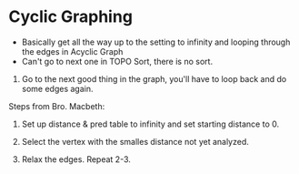 # Cyclic Graphing
- Basically get all the way up to the setting to infinity and looping through the edges in Acyclic Graph
- Can't go to next one in TOPO Sort, there is no sort. 

1. Go to the next good thing in the graph, you'll have to loop back and do some edges again. 

Steps from Bro. Macbeth: 

1. Set up distance & pred table to infinity and set starting distance to 0. 

2. Select the vertex with the smalles distance not yet analyzed. 

3. Relax the edges. Repeat 2-3.